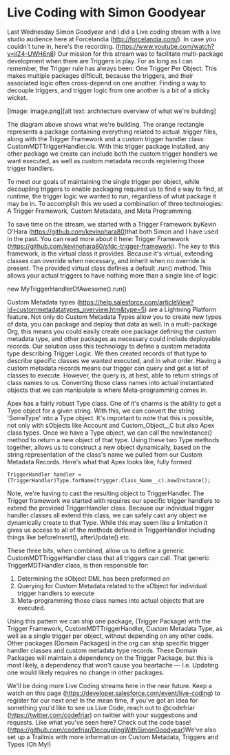 # Live Coding with Simon Goodyear 

Last Wednesday Simon Goodyear and I did a Live coding stream with a live studio audience here at Forcelandia (http://forcelandia.com/). In case you couldn't tune in, here's the recording. (https://www.youtube.com/watch?v=ilZ4-UWH6n8) Our mission for this stream was to facilitate multi-package development when there are Triggers in play. For as long as I can remember, the Trigger rule has always been: One Trigger Per Object. This makes multiple packages difficult, because the triggers, and their associated logic often cross-depend on one another. Finding a way to decouple triggers, and trigger logic from one another is a bit of a sticky wicket. 

[Image: image.png][alt text: architecture overview of what we're building]

The diagram above shows what we're building. The orange rectangle represents a package containing everything related to actual .trigger files, along with the Trigger Framework and a custom trigger handler class: CustomMDTTriggerHandler.cls. With this trigger package installed, any other package we create can include both the custom trigger handlers we want executed, as well as custom metadata records registering those trigger handlers. 

To meet our goals of maintaining the single trigger per object, while decoupling triggers to enable packaging required us to find a way to find, at runtime, the trigger logic we wanted to run, regardless of what package it may be in. To accomplish this we used a combination of three technologies: A Trigger Framework, Custom Metadata, and Meta Programming. 

To save time on the stream, we started with a Trigger Framework byKevin O'Hara (https://github.com/kevinohara80)that both Simon and I have used in the past. You can read more about it here: Trigger Framework (https://github.com/kevinohara80/sfdc-trigger-framework). The key to this framework, is the virtual class it provides. Because it's virtual, extending classes can override when necessary, and inherit when no override is present. The provided virtual class defines a default .run() method. This allows your actual triggers to have nothing more than a single line of logic: 

new MyTriggerHandlerOfAwesome().run()

Custom Metadata types (https://help.salesforce.com/articleView?id=custommetadatatypes_overview.htm&type=5) are a Lightning Platform feature. Not only do Custom Metadata Types allow you to create new types of data, you can package and deploy that data as well. In a multi-package Org, this means you could easily create one package defining the custom metadata type, and other packages as necessary could include deployable records. Our solution uses this technology to define a custom metadata type describing Trigger Logic. We then created records of that type to describe specific classes we wanted executed, and in what order. Having a custom metadata records means our trigger can query and get a list of classes to execute. However, the query is, at best, able to return strings of class names to us. Converting those class names into actual instantiated objects that we can manipulate is where Meta-programming comes in.

Apex has a fairly robust Type class. One of it's charms is the ability to get a Type object for a given string. With this, we can convert the string 'SomeType' into a Type object. It's important to note that this is possible, not only with sObjects like Account and Custom_Object__C but also Apex class types. Once we have a Type object, we can call the newInstance() method to return a new object of that type. Using these two Type methods together, allows us to construct a new object dynamically, based on the string representation of the class's name we pulled from our Custom Metadata Records. Here's what that Apex looks like, fully formed

```apex
TriggerHandler handler = (TriggerHandler)Type.forName(trygger.Class_Name__c).newInstance();
```

Note, we're having to cast the resulting object to TriggerHandler. The Trigger framework we started with requires our specific trigger handlers to extend the provided TriggerHandler class. Because our individual trigger handler classes all extend this class, we can safely cast any object we dynamically create to that Type. While this may seem like a limitation it gives us access to all of the methods defined in TriggerHandler including things like beforeInsert(), afterUpdate() etc. 

These three bits, when combined, allow us to define a generic CustomMDTTriggerHandler class that all triggers can call. That generic TriggerMDTHandler class, is then responsible for: 

1. Determining the sObject DML has been preformed on 
2. Querying for Custom Metadata related to the sObject for individual trigger handlers to execute
3. Meta-programming those class names into actual objects that are executed. 

Using this pattern we can ship one package, (Trigger Package) with the Trigger Framework, CustomMDTTriggerHandler, Custom Metadata Type, as well as a single trigger per object, without depending on any other code. Other packages (Domain Packages) in the org can ship specific trigger handler classes and custom metadata type records. These Domain Packages will maintain a dependency on the Trigger Package, but this is most likely, a dependency that won't cause you heartache — I.e. Updating one would likely requires no change in other packages. 

We'll be doing more Live Coding streams here in the near future. Keep a watch on this page (https://developer.salesforce.com/event/live-coding) to register for our next one! In the mean time, if you've got an idea for something you'd like to see us Live Code, reach out to @codefriar (https://twitter.com/codefriar) on twitter with your suggestions and requests. Like what you've seen here? Check out the code base! (https://github.com/codefriar/DecouplingWithSimonGoodyear)We've also set up a Trailmix with more information on Custom Metadata, Triggers and Types (Oh My!)
